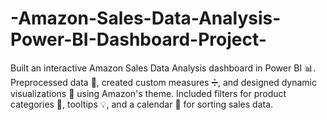 # -Amazon-Sales-Data-Analysis-Power-BI-Dashboard-Project-
Built an interactive Amazon Sales Data Analysis dashboard in Power BI 📊. Preprocessed data 🔄, created custom measures ➗, and designed dynamic visualizations 🎨 using Amazon's theme. Included filters for product categories 🛒, tooltips 💡, and a calendar 📅 for sorting sales data.
